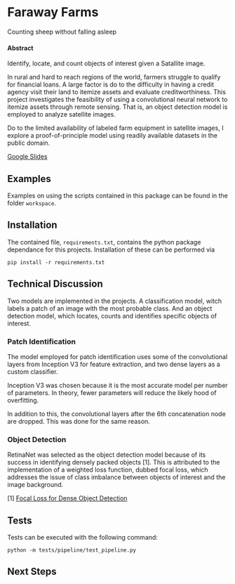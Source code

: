 # Faraway Farms

Counting sheep without falling asleep


#### Abstract 
Identify, locate, and count objects of interest given a Satallite image.  

In rural and hard to reach regions of the world, farmers struggle to qualify for financial loans. A large factor is do to the difficulty in having a credit agency visit their land to itemize assets and evaluate creditworthiness. This project investigates the feasibility of using a convolutional neural network to itemize assets through remote sensing. That is, an object detection model is employed to analyze satellite images.

Do to the limited availability of labeled farm equipment in satellite images, I explore a proof-of-principle model using readily available datasets in the public domain. 

[Google Slides](http://bit.ly/faraway-farms)

## Examples

Examples on using the scripts contained in this package can be found in the folder `workspace`.

## Installation

The contained file, `requirements.txt`, contains the python package dependance for this projects. Installation of these can be performed via 

~~~
pip install -r requirements.txt
~~~ 

## Technical Discussion

Two models are implemented in the projects. A classification model, witch labels a patch of an image with the most probable class. And an object detection model, which locates, counts and identifies specific objects of interest.

### Patch Identification

The model employed for patch identification uses some of the convolutional layers from Inception V3 for feature extraction, and two dense layers as a custom classifier. 

Inception V3 was chosen because it is the most accurate model per number of parameters. In theory, fewer parameters will reduce the likely hood of overfitting. 

In addition to this, the convolutional layers after the 6th concatenation node are dropped. This was done for the same reason.


### Object Detection 

RetinaNet was selected as the object detection model because of its success in identifying densely packed objects [1]. This is attributed to the implementation of a weighted loss function, dubbed focal loss, which addresses the issue of class imbalance between objects of interest and the image background.


[1] [Focal Loss for Dense Object Detection](https://arxiv.org/abs/1708.02002)


## Tests

Tests can be executed with the following command:

~~~
python -m tests/pipeline/test_pipeline.py
~~~

## Next Steps